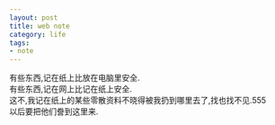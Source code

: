 ```yaml
--- 
layout: post
title: web note
category: life
tags: 
- note
---
```

有些东西,记在纸上比放在电脑里安全.  
有些东西,记在网上比记在纸上安全.  
这不,我记在纸上的某些零散资料不晓得被我扔到哪里去了,找也找不见.555  
以后要把他们誊到这里来.
